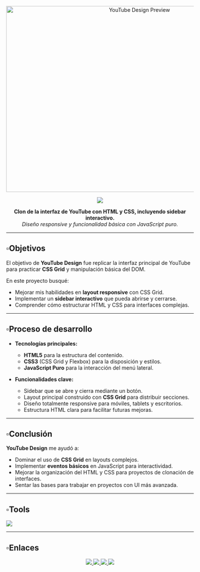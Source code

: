 <p align="center">
  <img src="https://i.postimg.cc/CM4mBpnv/DESIGN-YOUTUBE-1.webp" alt="YouTube Design Preview" width="700" height="500" />
</p>

<div align="center">
  <img src="https://readme-typing-svg.herokuapp.com/?font=Chela%20One&size=55&center=true&vCenter=true&width=500&height=70&duration=4000&lines=YouTube+Design;&color=fff;" />
</div>

<p align="center">
  <strong>Clon de la interfaz de YouTube con HTML y CSS, incluyendo sidebar interactivo.</strong><br/>
  <em>Diseño responsive y funcionalidad básica con JavaScript puro.</em>
</p>

---

## ▫️Objetivos

El objetivo de **YouTube Design** fue replicar la interfaz principal de YouTube para practicar **CSS Grid** y manipulación básica del DOM.  

En este proyecto busqué:
- Mejorar mis habilidades en **layout responsive** con CSS Grid.
- Implementar un **sidebar interactivo** que pueda abrirse y cerrarse.
- Comprender cómo estructurar HTML y CSS para interfaces complejas.

---

## ▫️Proceso de desarrollo

- **Tecnologías principales:**
  - **HTML5** para la estructura del contenido.
  - **CSS3** (CSS Grid y Flexbox) para la disposición y estilos.
  - **JavaScript Puro** para la interacción del menú lateral.

- **Funcionalidades clave:**
  - Sidebar que se abre y cierra mediante un botón.
  - Layout principal construido con **CSS Grid** para distribuir secciones.
  - Diseño totalmente responsive para móviles, tablets y escritorios.
  - Estructura HTML clara para facilitar futuras mejoras.

---

## ▫️Conclusión

**YouTube Design** me ayudó a:
- Dominar el uso de **CSS Grid** en layouts complejos.
- Implementar **eventos básicos** en JavaScript para interactividad.
- Mejorar la organización del HTML y CSS para proyectos de clonación de interfaces.
- Sentar las bases para trabajar en proyectos con UI más avanzada.

---

## ▫️Tools

<img src="https://skillicons.dev/icons?i=html,css,javascript" />

---

## ▫️Enlaces

<div align="center"> 
  <a href="https://desing-f0476.web.app/" target="_blank">
    <img src="https://img.shields.io/badge/Website-1a73e8?style=for-the-badge&logo=google-chrome&logoColor=white" />
  </a>
  <a href="https://discord.gg/RMrVdprfJe" target="_blank">
    <img src="https://img.shields.io/badge/Discord-5865F2?style=for-the-badge&logo=discord&logoColor=white" />
  </a>
  <a href="https://www.linkedin.com/in/stivcode21/" target="_blank" >
    <img src="https://img.shields.io/badge/LinkedIn-0077B5?style=for-the-badge&logo=linkedin&logoColor=white" />
  </a>
  <a href="https://www.stivcode.com/" target="_blank">
     <img src="https://img.shields.io/badge/Portfolio-FF5722?style=for-the-badge&logo=todoist&logoColor=white" />
  </a>
</div>
